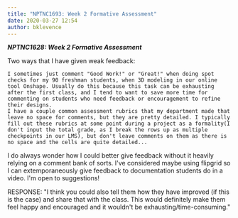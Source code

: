 ```yaml
---
title: "NPTNC1693: Week 2 Formative Assessment"
date: 2020-03-27 12:54
author: bklevence
---
```


***NPTNC1628: Week 2 Formative Assessment***




Two ways that I have given weak feedback:

    I sometimes just comment "Good Work!" or "Great!" when doing spot checks for my 90 freshman students, when 3D modeling in our online tool Onshape. Usually do this because this task can be exhausting after the first class, and I tend to want to save more time for commenting on students who need feedback or encouragement to refine their designs.
    I have a couple common assessment rubrics that my department made that leave no space for comments, but they are pretty detailed. I typically fill out these rubrics at some point during a project as a formality(I don't input the total grade, as I break the rows up as multiple checkpoints in our LMS), but don't leave comments on them as there is no space and the cells are quite detailed...

I do always wonder how I could better give feedback without it heavily relying on a comment bank of sorts. I've considered maybe using flipgrid so I can extemporaneously give feedback to documentation students do in a video. I'm open to suggestions!


RESPONSE:
"I think you could also tell them how they have improved (if this is the case) and share that with the class. This would definitely make them feel happy and encouraged and it wouldn't be exhausting/time-consuming."
